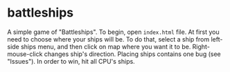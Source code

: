 # battleships
A simple game of "Battleships". To begin, open `index.html` file. At first you need to choose where your ships will be. To do that, select a ship from left-side ships menu, and then click on map where you want it to be. Right-mouse-click changes ship's direction. Placing ships contains one bug (see "Issues"). In order to win, hit all CPU's ships.
